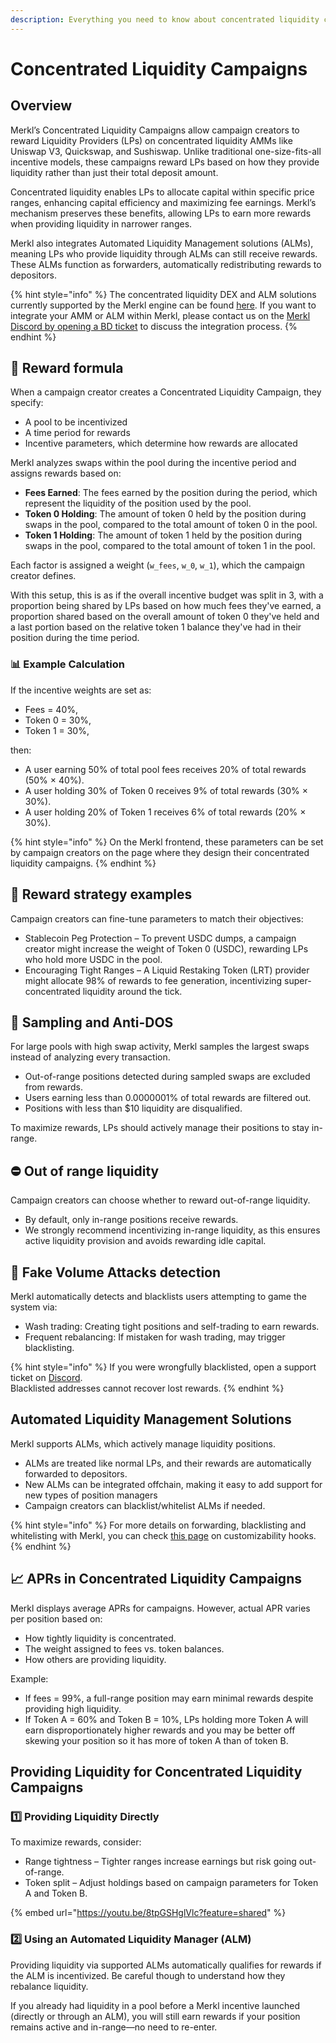 ```yaml
---
description: Everything you need to know about concentrated liquidity campaigns on Merkl
---
```


# Concentrated Liquidity Campaigns

## Overview

Merkl’s Concentrated Liquidity Campaigns allow campaign creators to reward Liquidity Providers (LPs) on concentrated liquidity AMMs like Uniswap V3, Quickswap, and Sushiswap. Unlike traditional one-size-fits-all incentive models, these campaigns reward LPs based on how they provide liquidity rather than just their total deposit amount.

Concentrated liquidity enables LPs to allocate capital within specific price ranges, enhancing capital efficiency and maximizing fee earnings. Merkl’s mechanism preserves these benefits, allowing LPs to earn more rewards when providing liquidity in narrower ranges.

Merkl also integrates Automated Liquidity Management solutions (ALMs), meaning LPs who provide liquidity through ALMs can still receive rewards. These ALMs function as forwarders, automatically redistributing rewards to depositors.

{% hint style="info" %}
The concentrated liquidity DEX and ALM solutions currently supported by the Merkl engine can be found [here](https://app.merkl.xyz/integrations). If you want to integrate your AMM or ALM within Merkl, please contact us on the [Merkl Discord by opening a BD ticket](https://www.google.com/url?q=https://discord.gg/jnYfrGxDbe\&sa=D\&source=docs\&ust=1714726869927696\&usg=AOvVaw1loOKjqz9IGEdpNjWsvrmD) to discuss the integration process.
{% endhint %}

## 🔢 Reward formula

When a campaign creator creates a Concentrated Liquidity Campaign, they specify:

* A pool to be incentivized
* A time period for rewards
* Incentive parameters, which determine how rewards are allocated

Merkl analyzes swaps within the pool during the incentive period and assigns rewards based on:

* **Fees Earned**: The fees earned by the position during the period, which represent the liquidity of the position used by the pool.
* **Token 0 Holding**: The amount of token 0 held by the position during swaps in the pool, compared to the total amount of token 0 in the pool.
* **Token 1 Holding**: The amount of token 1 held by the position during swaps in the pool, compared to the total amount of token 1 in the pool.

Each factor is assigned a weight (`w_fees`, `w_0`, `w_1`), which the campaign creator defines.

With this setup, this is as if the overall incentive budget was split in 3, with a proportion being shared by LPs based on how much fees they've earned, a proportion shared based on the overall amount of token 0 they've held and a last portion based on the relative token 1 balance they've had in their position during the time period.

### 📊 Example Calculation

If the incentive weights are set as:

* Fees = 40%,
* Token 0 = 30%,
* Token 1 = 30%,

then:

* A user earning 50% of total pool fees receives 20% of total rewards (50% × 40%).
* A user holding 30% of Token 0 receives 9% of total rewards (30% × 30%).
* A user holding 20% of Token 1 receives 6% of total rewards (20% × 30%).

{% hint style="info" %}
On the Merkl frontend, these parameters can be set by campaign creators on the page where they design their concentrated liquidity campaigns.
{% endhint %}

## 🎯 Reward strategy examples

Campaign creators can fine-tune parameters to match their objectives:

* Stablecoin Peg Protection – To prevent USDC dumps, a campaign creator might increase the weight of Token 0 (USDC), rewarding LPs who hold more USDC in the pool.
* Encouraging Tight Ranges – A Liquid Restaking Token (LRT) provider might allocate 98% of rewards to fee generation, incentivizing super-concentrated liquidity around the tick.

## 🚀 Sampling and Anti-DOS

For large pools with high swap activity, Merkl samples the largest swaps instead of analyzing every transaction.

* Out-of-range positions detected during sampled swaps are excluded from rewards.
* Users earning less than 0.0000001% of total rewards are filtered out.
* Positions with less than $10 liquidity are disqualified.

To maximize rewards, LPs should actively manage their positions to stay in-range.

## ⛔ Out of range liquidity

Campaign creators can choose whether to reward out-of-range liquidity.

* By default, only in-range positions receive rewards.
* We strongly recommend incentivizing in-range liquidity, as this ensures active liquidity provision and avoids rewarding idle capital.

## 🔎 Fake Volume Attacks detection

Merkl automatically detects and blacklists users attempting to game the system via:

* Wash trading: Creating tight positions and self-trading to earn rewards.
* Frequent rebalancing: If mistaken for wash trading, may trigger blacklisting.

{% hint style="info" %}
If you were wrongfully blacklisted, open a support ticket on [Discord](https://discord.gg/tZPwmgqH).\
Blacklisted addresses cannot recover lost rewards.
{% endhint %}

## Automated Liquidity Management Solutions

Merkl supports ALMs, which actively manage liquidity positions.

* ALMs are treated like normal LPs, and their rewards are automatically forwarded to depositors.
* New ALMs can be integrated offchain, making it easy to add support for new types of position managers
* Campaign creators can blacklist/whitelist ALMs if needed.

{% hint style="info" %}
For more details on forwarding, blacklisting and whitelisting with Merkl, you can check [this page](../hooks.md) on customizability hooks.
{% endhint %}

## 📈 APRs in Concentrated Liquidity Campaigns

Merkl displays average APRs for campaigns. However, actual APR varies per position based on:

* How tightly liquidity is concentrated.
* The weight assigned to fees vs. token balances.
* How others are providing liquidity.

Example:

* If fees = 99%, a full-range position may earn minimal rewards despite providing high liquidity.
* If Token A = 60% and Token B = 10%, LPs holding more Token A will earn disproportionately higher rewards and you may be better off skewing your position so it has more of token A than of token B.

## Providing Liquidity for Concentrated Liquidity Campaigns

### 1️⃣ Providing Liquidity Directly

To maximize rewards, consider:

* Range tightness – Tighter ranges increase earnings but risk going out-of-range.
* Token split – Adjust holdings based on campaign parameters for Token A and Token B.

{% embed url="https://youtu.be/8tpGSHglVlc?feature=shared" %}

### 2️⃣ Using an Automated Liquidity Manager (ALM)

Providing liquidity via supported ALMs automatically qualifies for rewards if the ALM is incentivized. Be careful though to understand how they rebalance liquidity.

If you already had liquidity in a pool before a Merkl incentive launched (directly or through an ALM), you will still earn rewards if your position remains active and in-range—no need to re-enter.
